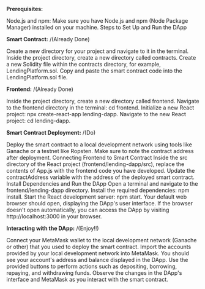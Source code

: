 **Prerequisites:**

Node.js and npm: Make sure you have Node.js and npm (Node Package Manager) installed on your machine.
Steps to Set Up and Run the DApp

**Smart Contract:** /(Already Done)

Create a new directory for your project and navigate to it in the terminal.
Inside the project directory, create a new directory called contracts.
Create a new Solidity file within the contracts directory, for example, LendingPlatform.sol.
Copy and paste the smart contract code into the LendingPlatform.sol file.

**Frontend:** /(Already Done)

Inside the project directory, create a new directory called frontend.
Navigate to the frontend directory in the terminal: cd frontend.
Initialize a new React project: npx create-react-app lending-dapp.
Navigate to the new React project: cd lending-dapp.


**Smart Contract Deployment:** /(Do)

Deploy the smart contract to a local development network using tools like Ganache or a testnet like Ropsten.
Make sure to note the contract address after deployment.
Connecting Frontend to Smart Contract
Inside the src directory of the React project (frontend/lending-dapp/src), replace the contents of App.js with the frontend code you have developed.
Update the contractAddress variable with the address of the deployed smart contract.
Install Dependencies and Run the DApp
Open a terminal and navigate to the frontend/lending-dapp directory.
Install the required dependencies: npm install.
Start the React development server: npm start.
Your default web browser should open, displaying the DApp's user interface.
If the browser doesn't open automatically, you can access the DApp by visiting http://localhost:3000 in your browser.


**Interacting with the DApp:** /(Enjoy!!)

Connect your MetaMask wallet to the local development network (Ganache or other) that you used to deploy the smart contract.
Import the accounts provided by your local development network into MetaMask.
You should see your account's address and balance displayed in the DApp.
Use the provided buttons to perform actions such as depositing, borrowing, repaying, and withdrawing funds.
Observe the changes in the DApp's interface and MetaMask as you interact with the smart contract.
